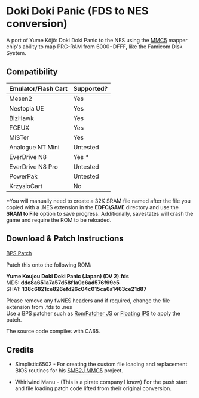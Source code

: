 # Doki Doki Panic (FDS to NES conversion)
A port of Yume Kōjō: Doki Doki Panic to the NES using the [MMC5](https://www.nesdev.org/wiki/MMC5) mapper chip's ability to map PRG-RAM from $6000-$DFFF, like the Famicom Disk System.


## Compatibility

| Emulator/Flash Cart  | Supported? |
| ------------- | ------------- |
| Mesen2 | Yes |
| Nestopia UE | Yes |
| BizHawk | Yes |
| FCEUX | Yes |
| MiSTer | Yes |
| Analogue NT Mini | Untested |
| EverDrive N8  | Yes *  |
| EverDrive N8 Pro  | Untested |
| PowerPak  | Untested |
| KrzysioCart | No |

*You will manually need to create a 32K SRAM file named after the file you copied with a .NES extension in the **EDFC\SAVE** directory and use the **SRAM to File** option to save progress. Additionally, savestates will crash the game and require the ROM to be reloaded.

## Download & Patch Instructions
[BPS Patch](https://github.com/lain-web2000/ddp-mmc5/blob/main/Yume%20Koujou%20Doki%20Doki%20Panic%20''(FDS%20Conversion%20-%20MMC5%20v1.0.2).bps)

Patch this onto the following ROM:

**Yume Koujou Doki Doki Panic (Japan) (DV 2).fds**\
MD5: **dde8a651a7a57d58f1a0e6ad576f99c5**\
SHA1: **138c6821ce826efd26c04c015ca6a1463ce21d87**

Please remove any fwNES headers and if required, change the file extension from .fds to .nes\
Use a BPS patcher such as [RomPatcher JS](https://www.marcrobledo.com/RomPatcher.js/) or [Floating IPS](https://www.romhacking.net/utilities/1040/) to apply the patch.

The source code compiles with CA65.

## Credits

- Simplistic6502 - For creating the custom file loading and replacement BIOS routines for his [SMB2J MMC5](https://github.com/simplistic6502/smb2j-mmc5) project.

- Whirlwind Manu - (This is a pirate company I know) For the push start and file loading patch code lifted from their original conversion.
